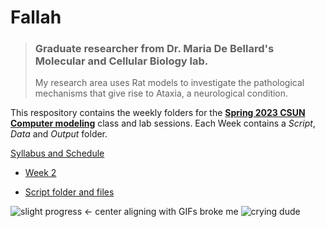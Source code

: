 # Fallah
>### Graduate researcher from Dr. Maria De Bellard's Molecular and Cellular Biology lab. 
>My research area uses Rat models to investigate the pathological mechanisms that give rise to Ataxia, a neurological condition.

This respository contains the weekly folders for the [**Spring 2023 CSUN Computer modeling**](https://github.com/Biol551-CSUN/Spring-2023) class and lab sessions.
Each Week contains a _Script_, _Data_ and _Output_ folder. 

[Syllabus and Schedule](https://github.com/Biol551-CSUN/Spring-2023/tree/main/Syllabus_and_Schedule)

* [Week 2](https://github.com/rfallah23/first/tree/main/Week_02)

* [Script folder and files](https://github.com/rfallah23/first/tree/main/Week_02/scripts)


![slight progress](https://github.com/rfallah23/Images/blob/main/giphy.gif)  <- center aligning with GIFs broke me ![crying dude](https://github.com/rfallah23/Images-GIFs/blob/main/crying%20man.gif)
                                                                               
                         

